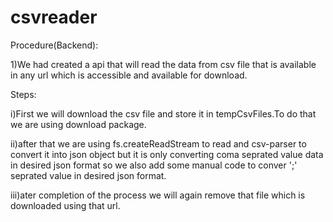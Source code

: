 # csvreader

Procedure(Backend):

1)We had created a api that will read the data from csv file that is available in any url which is accessible and available for download.

Steps:

i)First we will download the csv file and store it in tempCsvFiles.To do that we are using download package.

ii)after that we are using fs.createReadStream to read and csv-parser to convert it into json object but it is only converting coma seprated value data in desired json format so we also add some manual code to conver ';' seprated value in desired json format.

iii)ater completion of the process we will again remove that file which is downloaded using that url.

